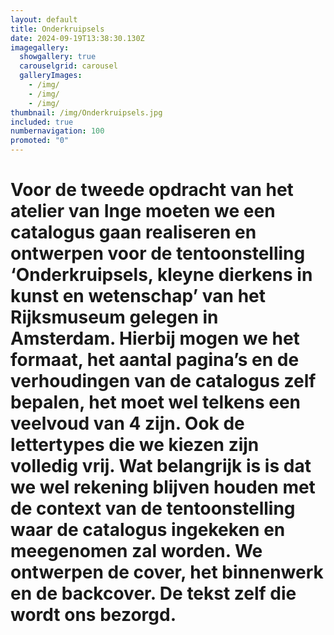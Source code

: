 ```yaml
---
layout: default
title: Onderkruipsels
date: 2024-09-19T13:38:30.130Z
imagegallery: 
  showgallery: true
  carouselgrid: carousel
  galleryImages:
    - /img/
    - /img/
    - /img/
thumbnail: /img/Onderkruipsels.jpg
included: true
numbernavigation: 100
promoted: "0"
---
```

# Voor de tweede opdracht van het atelier van Inge moeten we een catalogus gaan realiseren en ontwerpen voor de tentoonstelling ‘Onderkruipsels, kleyne dierkens in kunst en wetenschap’ van het Rijksmuseum gelegen in Amsterdam. Hierbij mogen we het formaat, het aantal pagina’s en de verhoudingen van de catalogus zelf bepalen, het moet wel telkens een veelvoud van 4 zijn. Ook de lettertypes die we kiezen zijn volledig vrij. Wat belangrijk is is dat we wel rekening blijven houden met de context van de tentoonstelling waar de catalogus ingekeken en meegenomen zal worden. We ontwerpen de cover, het binnenwerk en de backcover. De tekst zelf die wordt ons bezorgd.